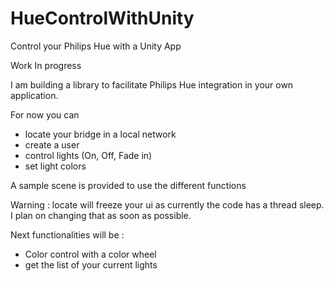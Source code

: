 # HueControlWithUnity
 Control your Philips Hue with a Unity App

 Work In progress

 I am building a library to facilitate Philips Hue integration in your own application.

 For now you can
 * locate your bridge in a local network
 * create a user
 * control lights (On, Off, Fade in)
 * set light colors

 A sample scene is provided to use the different functions

 Warning : locate will freeze your ui as currently the code has a thread sleep. I plan on changing that as soon as possible.

 Next functionalities will be :
 * Color control with a color wheel
 * get the list of your current lights
